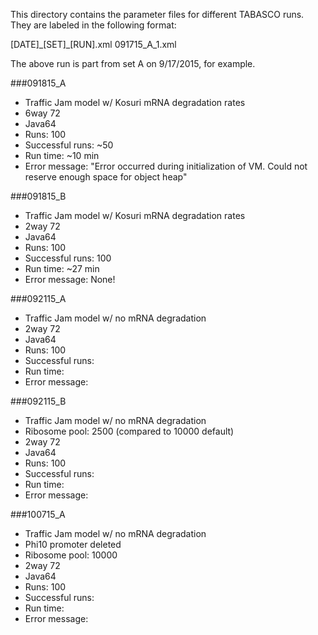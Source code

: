 This directory contains the parameter files for different TABASCO runs. They are labeled in the following format:

[DATE]\_[SET]\_[RUN].xml
091715_A_1.xml

The above run is part from set A on 9/17/2015, for example.

###091815_A

- Traffic Jam model w/ Kosuri mRNA degradation rates
- 6way 72
- Java64
- Runs: 100
- Successful runs: ~50
- Run time: ~10 min
- Error message: "Error occurred during initialization of VM. Could not reserve enough space for object heap"

###091815_B

- Traffic Jam model w/ Kosuri mRNA degradation rates
- 2way 72
- Java64
- Runs: 100
- Successful runs: 100
- Run time: ~27 min
- Error message: None!

###092115_A

- Traffic Jam model w/ no mRNA degradation
- 2way 72
- Java64
- Runs: 100
- Successful runs:
- Run time:
- Error message:

###092115_B

- Traffic Jam model w/ no mRNA degradation
- Ribosome pool: 2500 (compared to 10000 default)
- 2way 72
- Java64
- Runs: 100
- Successful runs:
- Run time:
- Error message:

###100715_A

- Traffic Jam model w/ no mRNA degradation
- Phi10 promoter deleted
- Ribosome pool: 10000
- 2way 72
- Java64
- Runs: 100
- Successful runs:
- Run time:
- Error message:
